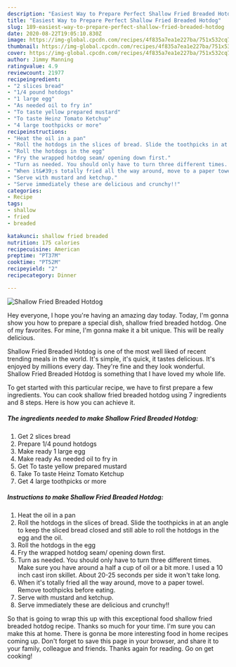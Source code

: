 ```yaml
---
description: "Easiest Way to Prepare Perfect Shallow Fried Breaded Hotdog"
title: "Easiest Way to Prepare Perfect Shallow Fried Breaded Hotdog"
slug: 189-easiest-way-to-prepare-perfect-shallow-fried-breaded-hotdog
date: 2020-08-22T19:05:10.830Z
image: https://img-global.cpcdn.com/recipes/4f835a7ea1e227ba/751x532cq70/shallow-fried-breaded-hotdog-recipe-main-photo.jpg
thumbnail: https://img-global.cpcdn.com/recipes/4f835a7ea1e227ba/751x532cq70/shallow-fried-breaded-hotdog-recipe-main-photo.jpg
cover: https://img-global.cpcdn.com/recipes/4f835a7ea1e227ba/751x532cq70/shallow-fried-breaded-hotdog-recipe-main-photo.jpg
author: Jimmy Manning
ratingvalue: 4.9
reviewcount: 21977
recipeingredient:
- "2 slices bread"
- "1/4 pound hotdogs"
- "1 large egg"
- "As needed oil to fry in"
- "To taste yellow prepared mustard"
- "To taste Heinz Tomato Ketchup"
- "4 large toothpicks or more"
recipeinstructions:
- "Heat the oil in a pan"
- "Roll the hotdogs in the slices of bread. Slide the toothpicks in at an angle to keep the sliced bread closed and still able to roll the hotdogs in the egg and the oil."
- "Roll the hotdogs in the egg"
- "Fry the wrapped hotdog seam/ opening down first."
- "Turn as needed. You should only have to turn three different times. Make sure you have around a half a cup of oil or a bit more. I used a 10 inch cast iron skillet. About 20-25 seconds per side it won&#39;t take long."
- "When it&#39;s totally fried all the way around, move to a paper towel. Remove toothpicks before eating."
- "Serve with mustard and ketchup."
- "Serve immediately these are delicious and crunchy!!"
categories:
- Recipe
tags:
- shallow
- fried
- breaded

katakunci: shallow fried breaded 
nutrition: 175 calories
recipecuisine: American
preptime: "PT37M"
cooktime: "PT52M"
recipeyield: "2"
recipecategory: Dinner

---
```



![Shallow Fried Breaded Hotdog](https://img-global.cpcdn.com/recipes/4f835a7ea1e227ba/751x532cq70/shallow-fried-breaded-hotdog-recipe-main-photo.jpg)

Hey everyone, I hope you're having an amazing day today. Today, I'm gonna show you how to prepare a special dish, shallow fried breaded hotdog. One of my favorites. For mine, I'm gonna make it a bit unique. This will be really delicious.



Shallow Fried Breaded Hotdog is one of the most well liked of recent trending meals in the world. It's simple, it's quick, it tastes delicious. It's enjoyed by millions every day. They're fine and they look wonderful. Shallow Fried Breaded Hotdog is something that I have loved my whole life.


To get started with this particular recipe, we have to first prepare a few ingredients. You can cook shallow fried breaded hotdog using 7 ingredients and 8 steps. Here is how you can achieve it.

<!--inarticleads1-->

##### The ingredients needed to make Shallow Fried Breaded Hotdog:

1. Get 2 slices bread
1. Prepare 1/4 pound hotdogs
1. Make ready 1 large egg
1. Make ready As needed oil to fry in
1. Get To taste yellow prepared mustard
1. Take To taste Heinz Tomato Ketchup
1. Get 4 large toothpicks or more




<!--inarticleads2-->

##### Instructions to make Shallow Fried Breaded Hotdog:

1. Heat the oil in a pan
1. Roll the hotdogs in the slices of bread. Slide the toothpicks in at an angle to keep the sliced bread closed and still able to roll the hotdogs in the egg and the oil.
1. Roll the hotdogs in the egg
1. Fry the wrapped hotdog seam/ opening down first.
1. Turn as needed. You should only have to turn three different times. Make sure you have around a half a cup of oil or a bit more. I used a 10 inch cast iron skillet. About 20-25 seconds per side it won&#39;t take long.
1. When it&#39;s totally fried all the way around, move to a paper towel. Remove toothpicks before eating.
1. Serve with mustard and ketchup.
1. Serve immediately these are delicious and crunchy!!




So that is going to wrap this up with this exceptional food shallow fried breaded hotdog recipe. Thanks so much for your time. I'm sure you can make this at home. There is gonna be more interesting food in home recipes coming up. Don't forget to save this page in your browser, and share it to your family, colleague and friends. Thanks again for reading. Go on get cooking!
